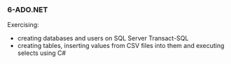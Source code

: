 ### 6-ADO.NET
Exercising:
* creating databases and users on SQL Server Transact-SQL
* creating tables, inserting values from CSV files into them and executing selects using C#
